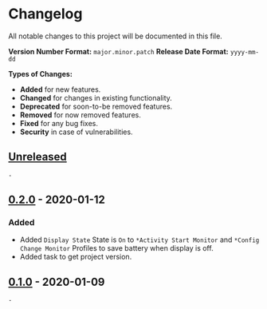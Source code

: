 # Changelog

All notable changes to this project will be documented in this file.

**Version Number Format:** `major.minor.patch`
**Release Date Format:** `yyyy-mm-dd`

**Types of Changes:**
- **Added** for new features.
- **Changed** for changes in existing functionality.
- **Deprecated** for soon-to-be removed features.
- **Removed** for now removed features.
- **Fixed** for any bug fixes.
- **Security** in case of vulnerabilities.
##


## [Unreleased]

`-`


## [0.2.0] - 2020-01-12

### Added
- Added `Display State` State is `On` to `*Activity Start Monitor` and `*Config Change Monitor` Profiles to save battery when display is off.
- Added task to get project version.


## [0.1.0] - 2020-01-09

`-`
##


[unreleased]: https://github.com/Taskomater/Activity-State-Changes-Tasker-Project/compare/v0.2.0...HEAD
[0.2.0]: https://github.com/Taskomater/Activity-State-Changes-Tasker-Project/compare/v0.1.0...v0.2.0
[0.1.0]: https://github.com/Taskomater/Activity-State-Changes-Tasker-Project/releases/tag/v0.1.0
